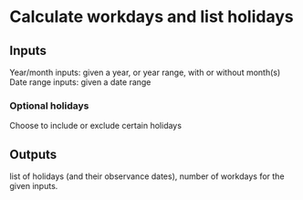 # Calculate workdays and list holidays
## Inputs
Year/month inputs: given a year, or year range, with or without month(s)
Date range inputs: given a date range
### Optional holidays
Choose to include or exclude certain holidays
## Outputs
list of holidays (and their observance dates), number of workdays for the given inputs.
